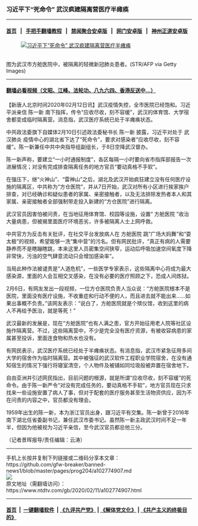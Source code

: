 ### 习近平下“死命令” 武汉疯建隔离营医疗半瘫痪
------------------------

#### [首页](https://github.com/gfw-breaker/banned-news1/blob/master/README.md) &nbsp;&nbsp;|&nbsp;&nbsp; [手把手翻墙教程](https://github.com/gfw-breaker/guides/wiki) &nbsp;&nbsp;|&nbsp;&nbsp; [禁闻聚合安卓版](https://github.com/gfw-breaker/bn-android) &nbsp;&nbsp;|&nbsp;&nbsp; [网门安卓版](https://github.com/oGate2/oGate) &nbsp;&nbsp;|&nbsp;&nbsp; [神州正道安卓版](https://github.com/SzzdOgate/update) 



<div><div class="featured_image">
 <a href="https://i.ntdtv.com/assets/uploads/2020/02/GettyImages-1198879006-2.jpg" target="_blank">
  <figure>
   <img alt="习近平下“死命令” 武汉疯建隔离营医疗半瘫痪" src="https://i.ntdtv.com/assets/uploads/2020/02/GettyImages-1198879006-2-800x450.jpg"/>
  </figure><br/>
 </a>
 <span class="caption">
  图为武汉市方舱医院中，被隔离的轻微新冠肺炎患者。(STR/AFP via Getty Images)
 </span>
</div>
</div><hr/>

#### [翻墙必看视频（文昭、江峰、法轮功、八九六四、香港反送中...）](https://github.com/gfw-breaker/banned-news1/blob/master/pages/link3.md)

<div><div class="post_content" itemprop="articleBody">
 <p>
  【新唐人北京时间2020年02月12日讯】武汉疫情失控，全市医院已经饱和。习近平派亲信
  <ok href="https://www.ntdtv.com/gb/陈一新.htm">
   陈一新
  </ok>
  南下指挥，传令“应收尽收，刻不容缓”，武汉的体育馆、大学宿舍都变成临时隔离营。消息指，武汉医疗系统已处于半瘫痪状态。
 </p>
 <p>
  中共政法委旗下自媒体2月10日引述政法委秘书长
  <ok href="https://www.ntdtv.com/gb/陈一新.htm">
   陈一新
  </ok>
  披露，习近平对处于
  <ok href="https://www.ntdtv.com/gb/武汉肺炎.htm">
   武汉肺炎
  </ok>
  疫情中心的湖北省下达了“死命令”，要求对感染者“应收尽收，刻不容缓”。陈一新兼任中共中央指导组副组长，于8日空降武汉督办。
 </p>
 <p>
  陈一新声称，要建立“一小时通报制度”，各区每隔一小时要向省市指挥部报告一次进展情况；对没有完成排查隔离任务的地方官员“要动真格不手软”。
 </p>
 <p>
  在强压下，继“火神山”、“雷神山”之后，湖北及武汉开始疯狂建立没有任何医疗设施的隔离区，中共称为“方仓医院”，并从7日开始，武汉对所有小区进行挨家挨户排查，对已经确诊和疑似患者的家属、亲密接触者，以及无法排除发热者本人和其家属、亲密接触者全部强制带走投入新建的“方仓医院”进行隔离。
 </p>
 <p>
  武汉官员因害怕被问责，在当地征用体育馆、校园等设施，设置“
  <ok href="https://www.ntdtv.com/gb/方舱医院.htm">
   方舱医院
  </ok>
  ”收治大量病患，但被揭里面医疗环境恶劣，许多被隔离人士上网呼救。
 </p>
 <p>
  中共官方为反击有关批评，在社交平台发放病人在
  <ok href="https://www.ntdtv.com/gb/方舱医院.htm">
   方舱医院
  </ok>
  跳“广场大妈舞”和“耍太极”的视频，希望能够一洗“集中营”的污名。但有网民批评，“真正有病的人需要静养而不是瞎蹦瞎跳，本来这里人员密集空间狭窄，运动后呼吸加速空间氧度下降非常快，污浊的空气肆意流动只会增加感染率”。
 </p>
 <p>
  当局此种作法被谴责是“人道危机”，一些医学专家表示，这些隔离中心将成为最大感染源，里面的人会互相交叉感染，在没有必要的医疗照顾之下，恐成人间炼狱。
 </p>
 <p>
  2月6日，有网友发出一段视频，一位方仓医院负责人当众说：“方舱医院根本不是医院，里面没有医疗设施，不收重症和行动不便的人，而且进去就不能出来……如果出事概不负责。”该网友表示：“说白了，方舱医院就是个殡仪馆，收到这里的病人不再给予医治，就是等死！”
 </p>
 <p>
  武汉最新的发展是，现在“方舱医院”也有人满之患，官方开始征用老人院等社区设施作隔离营。不过，这些隔离营中，不少是完全没有医疗资源，有被收容病患的家属甚至投诉，里面连食物和热水也没有。
 </p>
 <p>
  有网民表示，武汉医疗系统已经处于半瘫痪状态。有消息指，武汉市紧急征用多间大学的宿舍作为临时隔离营。其中被强征的武汉软件工程职业学院宿舍，在没有通知宿生的情况下强行将寝室清空，个人物件及被铺如同垃圾般被弃置在宿舍地下。
 </p>
 <p>
  自由亚洲并引述网民指出，目前问题的根源，就是所谓“应收尽收，刻不容缓”的死命令。由于陈一新严令“对没有完成任务的，要动真格不手软”，地方官员现在只求找来一些设施安置了病人了事，但对于配套的医疗服务甚至生活物资供应，因为不在问责的内容之中，官员都没有理会。
 </p>
 <p>
  1959年出生的陈一新，本为浙江官员出身，跟习近平有交集。陈一新曾于2016年南下湖北任省委副书记，兼任武汉市委书记。虽然陈一新主政武汉时间不足一年半，但因为他被视为习近平亲信，至今武汉官员都忌他三分。
 </p>
 <p>
  （记者景晖报导/责任编辑：云涛）
 </p>
 <div class="single_ad">
 </div>
</div>
</div>
<hr/>
手机上长按并复制下列链接或二维码分享本文章：<br/>
https://github.com/gfw-breaker/banned-news1/blob/master/pages/prog204/a102774907.md <br/>
<a href='https://github.com/gfw-breaker/banned-news1/blob/master/pages/prog204/a102774907.md'><img src='https://github.com/gfw-breaker/banned-news1/blob/master/pages/prog204/a102774907.md.png'/></a> <br/>
原文地址（需翻墙访问）：https://www.ntdtv.com/gb/2020/02/11/a102774907.html


------------------------
#### [首页](https://github.com/gfw-breaker/banned-news1/blob/master/README.md) &nbsp;|&nbsp; [一键翻墙软件](https://github.com/gfw-breaker/nogfw/blob/master/README.md) &nbsp;| [《九评共产党》](https://github.com/gfw-breaker/9ping.md/blob/master/README.md#九评之一评共产党是什么) | [《解体党文化》](https://github.com/gfw-breaker/jtdwh.md/blob/master/README.md) | [《共产主义的终极目的》](https://github.com/gfw-breaker/gczydzjmd.md/blob/master/README.md)


<img src='http://gfw-breaker.win/banned-news/pages/prog204/a102774907.md' width='0px' height='0px'/>